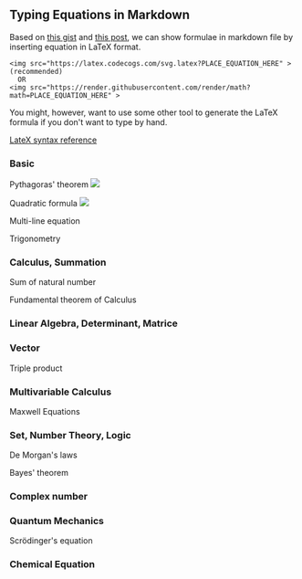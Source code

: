 ## Typing Equations in Markdown

Based on [this gist](https://gist.github.com/a-rodin/fef3f543412d6e1ec5b6cf55bf197d7b) and [this post](https://stackoverflow.com/questions/35498525/latex-rendering-in-readme-md-on-github),
we can show formulae in markdown file by inserting equation in LaTeX format.
```
<img src="https://latex.codecogs.com/svg.latex?PLACE_EQUATION_HERE" >       (recommended)
  OR
<img src="https://render.githubusercontent.com/render/math?math=PLACE_EQUATION_HERE" >
```
You might, however, want to use some other tool to generate the LaTeX formula if you don't want to type by hand.

[LateX syntax reference](https://en.wikibooks.org/wiki/LaTeX/Mathematics)

### Basic

Pythagoras' theorem
<img src="https://latex.codecogs.com/svg.latex?a^2%20+%20b^2%20=%20c^2" >

Quadratic formula
<img src="https://latex.codecogs.com/svg.latex?x=\frac{-b%20\pm%20\sqrt{b^2-4ac}}{2a}" >

Multi-line equation


Trigonometry



### Calculus, Summation

Sum of natural number


Fundamental theorem of Calculus





### Linear Algebra, Determinant, Matrice


### Vector

Triple product


### Multivariable Calculus

Maxwell Equations

### Set, Number Theory, Logic

De Morgan's laws

Bayes' theorem

### Complex number


### Quantum Mechanics

Scrödinger's equation

### Chemical Equation
